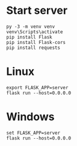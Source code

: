 # Start server

```
py -3 -m venv venv
venv\Scripts\activate
pip install Flask 
pip install Flask-cors
pip install requests
```

# Linux
```
export FLASK_APP=server
flask run --host=0.0.0.0
```
# Windows
```
set FLASK_APP=server
flask run --host=0.0.0.0
```